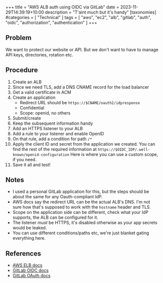 +++
title = "AWS ALB auth using OIDC via GitLab"
date = 2023-11-29T14:39:19+10:00
description = "T'aint much but it's handy"
[taxonomies]
#categories = [ "Technical" ]
tags = [ "aws", "ec2", "alb", "gitlab", "auth", "oidc", "authorization", "authentication" ]
+++

## Problem

We want to protect our website or API.
But we don't want to have to manage API keys, directories, rotation etc.

## Procedure

1. Create an ALB
1. Since we need TLS, add a DNS CNAME record for the load balancer
1. Get a valid certificate in ACM
1. Create an application
   - Redirect URL should be `https://$CNAME/oauth2/idpresponse`
   - Confidential
   - Scope: openid, no others
1. Submit/create
1. Keep the subsequent information handy
1. Add an HTTPS listener to your ALB
1. Add a rule to your listener and enable OpenID
1. On that rule, add a condition for path `/*`
1. Apply the client ID and secret from the application we created.
   You can find the rest of the required information at `https://$OIDC_IDP/.well-known/openid-configuration`
   Here is where you can use a custom scope, if you need.
1. Save it all and test!

## Notes

- I used a personal GitLab application for this, but the steps should be about the same for any Oauth-compliant IdP.
- AWS docs say the redirect URL can be the actual ALB's DNS.
  I'm not sure how that's supposed to work with the `hostname` header and TLS.
- Scope on the application side can be different, check what your IdP supports, the ALB can be configured for it.
- The listener _must_ be HTTPS, it's disabled otherwise as your app secrets would be leaked.
- You can use different conditions/paths etc, we're just blanket gating everything here.

## References

- [AWS ELB docs](https://docs.aws.amazon.com/elasticloadbalancing/latest/application/listener-authenticate-users.html#oidc-requirements)
- [GitLab OIDC docs](https://docs.gitlab.com/ee/integration/openid_connect_provider.html)
- [GitLab OAuth docs](https://docs.gitlab.com/ee/integration/oauth_provider.html)
